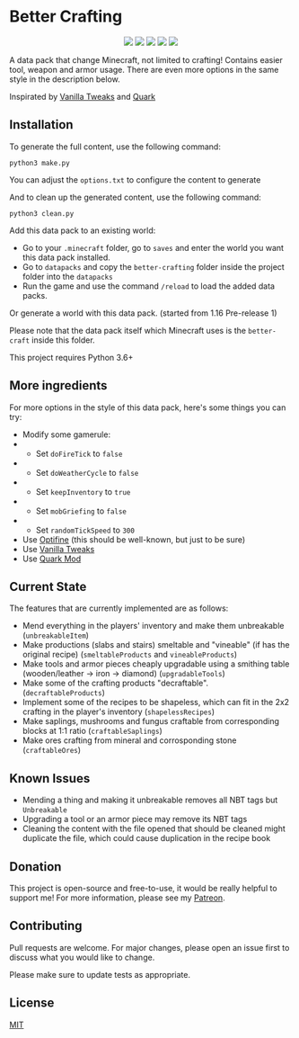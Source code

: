 # Better Crafting

<p align="center">
  <img src="https://img.shields.io/github/stars/mini-peter-hunt/better-crafting">
  <img src="https://img.shields.io/static/v1?label=Contributions&message=Welcome&color=0059b3">
  <img src="https://img.shields.io/github/repo-size/mini-peter-hunt/better-crafting">
  <img src="https://img.shields.io/github/languages/top/mini-peter-hunt/better-crafting">
  <img src="https://img.shields.io/github/license/mini-peter-hunt/better-crafting">
</p>

A data pack that change Minecraft, not limited to crafting! Contains easier
tool, weapon and armor usage. There are even more options in the same style in
the description below.

Inspirated by [Vanilla Tweaks](http://vanillatweaks.net/) and
[Quark](https://quark.vazkii.net/)

## Installation

To generate the full content, use the following command:

```
python3 make.py
```

You can adjust the `options.txt` to configure the content to generate

And to clean up the generated content, use the following command:

```
python3 clean.py
```

Add this data pack to an existing world:

- Go to your `.minecraft` folder, go to `saves` and enter the world you want
  this data pack installed.
- Go to `datapacks` and copy the `better-crafting` folder inside the project
  folder into the `datapacks`
- Run the game and use the command `/reload` to load the added data packs.

Or generate a world with this data pack. (started from 1.16 Pre-release 1)

Please note that the data pack itself which Minecraft uses is the `better-craft`
inside this folder.

This project requires Python 3.6+

## More ingredients

For more options in the style of this data pack, here's some things you can try:

- Modify some gamerule:
- - Set `doFireTick` to `false`
- - Set `doWeatherCycle` to `false`
- - Set `keepInventory` to `true`
- - Set `mobGriefing` to `false`
- - Set `randomTickSpeed` to `300`
- Use [Optifine](https://optifine.net/downloads) (this should be well-known, but
  just to be sure)
- Use [Vanilla Tweaks](http://vanillatweaks.net/)
- Use [Quark Mod](https://quark.vazkii.net/)

## Current State

The features that are currently implemented are as follows:

- Mend everything in the players' inventory and make them unbreakable
  (`unbreakableItem`)
- Make productions (slabs and stairs) smeltable and "vineable" (if has the
  original recipe) (`smeltableProducts` and `vineableProducts`)
- Make tools and armor pieces cheaply upgradable using a smithing table
  (wooden/leather -> iron -> diamond) (`upgradableTools`)
- Make some of the crafting products "decraftable". (`decraftableProducts`)
- Implement some of the recipes to be shapeless, which can fit in the 2x2
  crafting in the player's inventory (`shapelessRecipes`)
- Make saplings, mushrooms and fungus craftable from corresponding blocks at 1:1
  ratio (`craftableSaplings`)
- Make ores crafting from mineral and corrosponding stone (`craftableOres`)

## Known Issues

- Mending a thing and making it unbreakable removes all NBT tags but
  `Unbreakable`
- Upgrading a tool or an armor piece may remove its NBT tags
- Cleaning the content with the file opened that should be cleaned might
  duplicate the file, which could cause duplication in the recipe book

## Donation

This project is open-source and free-to-use, it would be really helpful to
support me! For more information, please see my
[Patreon](https://patreon.com/that_peterhunt).

## Contributing

Pull requests are welcome. For major changes, please open an issue first to
discuss what you would like to change.

Please make sure to update tests as appropriate.

## License

[MIT](LICENSE.txt)
